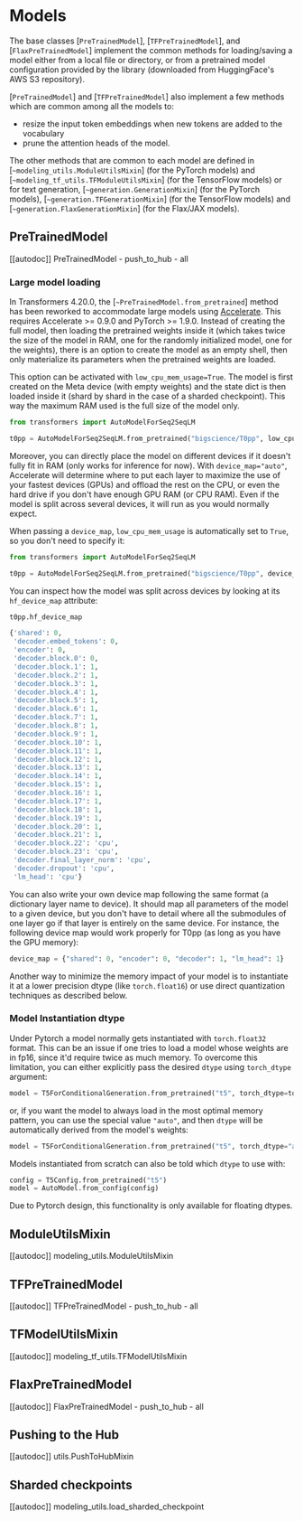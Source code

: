 <!--Copyright 2020 The HuggingFace Team. All rights reserved.

Licensed under the Apache License, Version 2.0 (the "License"); you may not use this file except in compliance with
the License. You may obtain a copy of the License at

http://www.apache.org/licenses/LICENSE-2.0

Unless required by applicable law or agreed to in writing, software distributed under the License is distributed on
an "AS IS" BASIS, WITHOUT WARRANTIES OR CONDITIONS OF ANY KIND, either express or implied. See the License for the
specific language governing permissions and limitations under the License.

⚠️ Note that this file is in Markdown but contain specific syntax for our doc-builder (similar to MDX) that may not be
rendered properly in your Markdown viewer.

-->

# Models

The base classes [`PreTrainedModel`], [`TFPreTrainedModel`], and
[`FlaxPreTrainedModel`] implement the common methods for loading/saving a model either from a local
file or directory, or from a pretrained model configuration provided by the library (downloaded from HuggingFace's AWS
S3 repository).

[`PreTrainedModel`] and [`TFPreTrainedModel`] also implement a few methods which
are common among all the models to:

- resize the input token embeddings when new tokens are added to the vocabulary
- prune the attention heads of the model.

The other methods that are common to each model are defined in [`~modeling_utils.ModuleUtilsMixin`]
(for the PyTorch models) and [`~modeling_tf_utils.TFModuleUtilsMixin`] (for the TensorFlow models) or
for text generation, [`~generation.GenerationMixin`] (for the PyTorch models),
[`~generation.TFGenerationMixin`] (for the TensorFlow models) and
[`~generation.FlaxGenerationMixin`] (for the Flax/JAX models).


## PreTrainedModel

[[autodoc]] PreTrainedModel
    - push_to_hub
    - all

<a id='from_pretrained-torch-dtype'></a>

### Large model loading

In Transformers 4.20.0, the [`~PreTrainedModel.from_pretrained`] method has been reworked to accommodate large models using [Accelerate](https://hf-mirror.com/docs/accelerate/big_modeling). This requires Accelerate >= 0.9.0 and PyTorch >= 1.9.0. Instead of creating the full model, then loading the pretrained weights inside it (which takes twice the size of the model in RAM, one for the randomly initialized model, one for the weights), there is an option to create the model as an empty shell, then only materialize its parameters when the pretrained weights are loaded.

This option can be activated with `low_cpu_mem_usage=True`. The model is first created on the Meta device (with empty weights) and the state dict is then loaded inside it (shard by shard in the case of a sharded checkpoint). This way the maximum RAM used is the full size of the model only.

```py
from transformers import AutoModelForSeq2SeqLM

t0pp = AutoModelForSeq2SeqLM.from_pretrained("bigscience/T0pp", low_cpu_mem_usage=True)
```

Moreover, you can directly place the model on different devices if it doesn't fully fit in RAM (only works for inference for now). With `device_map="auto"`, Accelerate will determine where to put each layer to maximize the use of your fastest devices (GPUs) and offload the rest on the CPU, or even the hard drive if you don't have enough GPU RAM (or CPU RAM). Even if the model is split across several devices, it will run as you would normally expect.

When passing a `device_map`, `low_cpu_mem_usage` is automatically set to `True`, so you don't need to specify it:

```py
from transformers import AutoModelForSeq2SeqLM

t0pp = AutoModelForSeq2SeqLM.from_pretrained("bigscience/T0pp", device_map="auto")
```

You can inspect how the model was split across devices by looking at its `hf_device_map` attribute:

```py
t0pp.hf_device_map
```

```python out
{'shared': 0,
 'decoder.embed_tokens': 0,
 'encoder': 0,
 'decoder.block.0': 0,
 'decoder.block.1': 1,
 'decoder.block.2': 1,
 'decoder.block.3': 1,
 'decoder.block.4': 1,
 'decoder.block.5': 1,
 'decoder.block.6': 1,
 'decoder.block.7': 1,
 'decoder.block.8': 1,
 'decoder.block.9': 1,
 'decoder.block.10': 1,
 'decoder.block.11': 1,
 'decoder.block.12': 1,
 'decoder.block.13': 1,
 'decoder.block.14': 1,
 'decoder.block.15': 1,
 'decoder.block.16': 1,
 'decoder.block.17': 1,
 'decoder.block.18': 1,
 'decoder.block.19': 1,
 'decoder.block.20': 1,
 'decoder.block.21': 1,
 'decoder.block.22': 'cpu',
 'decoder.block.23': 'cpu',
 'decoder.final_layer_norm': 'cpu',
 'decoder.dropout': 'cpu',
 'lm_head': 'cpu'}
```

You can also write your own device map following the same format (a dictionary layer name to device). It should map all parameters of the model to a given device, but you don't have to detail where all the submodules of one layer go if that layer is entirely on the same device. For instance, the following device map would work properly for T0pp (as long as you have the GPU memory):

```python
device_map = {"shared": 0, "encoder": 0, "decoder": 1, "lm_head": 1}
```

Another way to minimize the memory impact of your model is to instantiate it at a lower precision dtype (like `torch.float16`) or use direct quantization techniques as described below.

### Model Instantiation dtype

Under Pytorch a model normally gets instantiated with `torch.float32` format. This can be an issue if one tries to
load a model whose weights are in fp16, since it'd require twice as much memory. To overcome this limitation, you can
either explicitly pass the desired `dtype` using `torch_dtype` argument:

```python
model = T5ForConditionalGeneration.from_pretrained("t5", torch_dtype=torch.float16)
```

or, if you want the model to always load in the most optimal memory pattern, you can use the special value `"auto"`,
and then `dtype` will be automatically derived from the model's weights:

```python
model = T5ForConditionalGeneration.from_pretrained("t5", torch_dtype="auto")
```

Models instantiated from scratch can also be told which `dtype` to use with:

```python
config = T5Config.from_pretrained("t5")
model = AutoModel.from_config(config)
```

Due to Pytorch design, this functionality is only available for floating dtypes.


## ModuleUtilsMixin

[[autodoc]] modeling_utils.ModuleUtilsMixin

## TFPreTrainedModel

[[autodoc]] TFPreTrainedModel
    - push_to_hub
    - all

## TFModelUtilsMixin

[[autodoc]] modeling_tf_utils.TFModelUtilsMixin

## FlaxPreTrainedModel

[[autodoc]] FlaxPreTrainedModel
    - push_to_hub
    - all

## Pushing to the Hub

[[autodoc]] utils.PushToHubMixin

## Sharded checkpoints

[[autodoc]] modeling_utils.load_sharded_checkpoint
